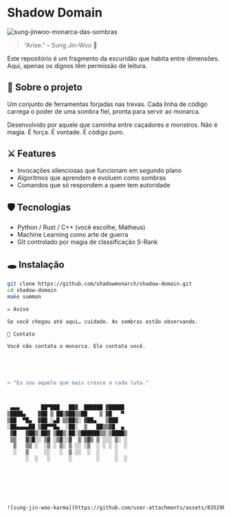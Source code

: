 # Shadow Domain






![sung-jinwoo-monarca-das-sombras](https://github.com/user-attachments/assets/ead8d79a-a3e3-43b7-bf04-35ea9b04ec20)














> “Arise.” – Sung Jin-Woo 🖤

Este repositório é um fragmento da escuridão que habita entre dimensões. Aqui, apenas os dignos têm permissão de leitura.

## 🧿 Sobre o projeto

Um conjunto de ferramentas forjadas nas trevas. Cada linha de código carrega o poder de uma sombra fiel, pronta para servir ao monarca.

Desenvolvido por aquele que caminha entre caçadores e monstros. Não é magia. É força. É vontade. É código puro.

## ⚔️ Features

- Invocações silenciosas que funcionam em segundo plano
- Algoritmos que aprendem e evoluem como sombras
- Comandos que só respondem a quem tem autoridade

## 🛡️ Tecnologias

- Python / Rust / C++ (você escolhe, Matheus)
- Machine Learning como arte de guerra
- Git controlado por magia de classificação S-Rank

## 🕳️ Instalação

```bash
git clone https://github.com/shadowmonarch/shadow-domain.git
cd shadow-domain
make summon

☠️ Aviso

Se você chegou até aqui… cuidado. As sombras estão observando.

📌 Contato

Você não contata o monarca. Ele contata você.





> "Eu sou aquele que mais cresce a cada luta."



 ▄▄▄       ██▀███   ██▓  ██████ ▓█████ 
▒████▄    ▓██ ▒ ██▒▓██▒▒██    ▒ ▓█   ▀ 
▒██  ▀█▄  ▓██ ░▄█ ▒▒██▒░ ▓██▄   ▒███   
░██▄▄▄▄██ ▒██▀▀█▄  ░██░  ▒   ██▒▒▓█  ▄ 
 ▓█   ▓██▒░██▓ ▒██▒░██░▒██████▒▒░▒████▒
 ▒▒   ▓▒█░░ ▒▓ ░▒▓░░▓  ▒ ▒▓▒ ▒ ░░░ ▒░ ░
  ▒   ▒▒ ░  ░▒ ░ ▒░ ▒ ░░ ░▒  ░ ░ ░ ░  ░
  ░   ▒     ░░   ░  ▒ ░░  ░  ░     ░   
      ░  ░   ░      ░        ░     ░  ░
                                       






![sung-jin-woo-karma](https://github.com/user-attachments/assets/83529b1d-8e4f-4c27-8b4c-10ae07ef750f)




